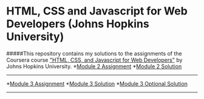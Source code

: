 # HTML, CSS and Javascript for Web Developers (Johns Hopkins University)
#####This repository contains my solutions to the assignments of the Coursera course ["HTML, CSS, and Javascript for Web Developers"](https://www.coursera.org/learn/html-css-javascript-for-web-developers) by Johns Hopkins University.
*[Module 2 Assignment](https://github.com/jhu-ep-coursera/fullstack-course4/blob/master/assignments/assignment2/Assignment-2.md) 
*[Module 2 Solution](https://sespector.github.io/HTML-Coursera/Assignments/Module2/Index.html) <hr>
*[Module 3 Assignment](https://github.com/jhu-ep-coursera/fullstack-course4/blob/master/assignments/assignment3/Assignment-3.md) 
*[Module 3 Solution](https://sespector.github.io/HTML-Coursera/Assignments/Module3/)
*[Module 3 Optional Solution](https://sespector.github.io/HTML-Coursera/Assignments/Module3a/) <hr>

